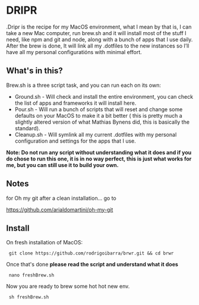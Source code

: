 # DRIPR

.Dripr is the recipe for my MacOS environment, what I mean by that is, I can take a new Mac computer, run brew.sh and it will install most of the stuff I need, like npm and git and node, along with a bunch of apps that I use daily. After the brew is done, It will link all my .dotfiles to the new instances so I’ll have all my personal configuratións with minimal effort.


## What's in this?

Brew.sh is a three script task, and you can run each on its own:
- Ground.sh - Will check and install the entire environment, you can check the list of apps and frameworks it will install here.
- Pour.sh - Will run a bunch of scripts that will reset and change some defaults on your MacOS to make it a bit better ( this is pretty much a slightly altered version of what Mathias Bynens did, this is basically the standard).
- Cleanup.sh - Will symlink all my current .dotfiles with my personal configuration and settings for the apps that I use.

**Note:  Do not run any script without understanding what it does and if you do chose to run this one, it is in no way perfect, this is just what works for me, but you can still use it to build your own.**



## Notes

for Oh my git after a clean installation... go to

https://github.com/arialdomartini/oh-my-git


## Install

On fresh installation of MacOS:

```shell
 git clone https://github.com/rodrigoibarra/brwr.git && cd brwr
```
Once that's done **please read the script and understand what it does**
```shell
 nano freshBrew.sh
```
Now you are ready to brew some hot hot new env.
```shell
 sh freshBrew.sh
```

